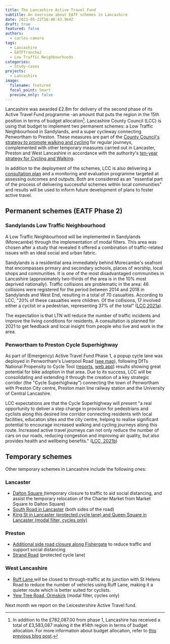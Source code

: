 ```yaml
---
title: The Lancashire Active Travel Fund
subtitle: An overview about EATF schemes in Lancashire
date: 2021-05-22T16:48:43.964Z
draft: true
featured: false
authors:
  - carlos-camara
tags:
  - Lancashire
  - EATFTranche2
  - Low Traffic Neighbourhoods
categories:
  - Study-cases
projects:
  - Lancashire
image:
  filename: featured
  focal_point: Smart
  preview_only: false
---
```

Lancashire was awarded £2.8m for delivery of the second phase of its Active Travel Fund programme -an amount that puts the region in the 15th position in terms of budget allocation[^1]. Lancashire County Council (LCC) is using that budget to implement two permanent schemes: a Low Traffic Neighbourhood in Sandylands, and a super cycleway connecting Penwortham to Preston. These measures are part of the [County Council's strategy to promote walking and cycling](https://www.lancashire.gov.uk/roads-parking-and-travel/active-travel) for regular journeys, complemented with other temporary measures carried out in Lancaster, Preston and West Lancashire in accordance with the authority's [ten-year strategy for Cycling and Walking](https://www.lancashire.gov.uk/media/917305/6469-cycling-and-walking-strategy.pdf).

In addition to the deployment of the schemes, LCC is also delivering a [consultation plan](https://www.lancashire.gov.uk/media/921153/active-travel-fund-consultation-plan.docx) and a monitoring and evaluation programme targeted at assessing outcomes and outputs. Both are considered as an "essential part of the process of delivering successful schemes within local communities" and results will be used to inform future development of plans to foster active travel.

## Permanent schemes (EATF Phase 2)

### Sandylands Low Traffic Neighbourhood

A Low Traffic Neighbourhood will be implemented in Sandylands (Morecambe) through the implementation of modal filters. This area was chosen after a study that revealed it offered a combination of traffic-related issues with an ideal social and urban fabric.

Sandylands is a residential area immediately behind Morecambe's seafront that encompasses primary and secondary schools, places of worship, local shops and communities. It is one of the most disadvantaged communities in Lancashire (approximately two-thirds of the area is in the 10% most deprived nationally). Traffic collisions are problematic in the area: 46 collisions were registered for the period between 2014 and 2018 in Sandylands and West End, resulting in a total of 70 casualties. According to LCC, "20% of these casualties were children. Of the collisions, 17 involved either a cyclist or a pedestrian, representing 37% of the total" ([LCC 2021a](https://www.lancashire.gov.uk/media/920993/scheme-2-sandylands-ltn-scheme-narrative.pdf)). 

The expectation is that LTN will reduce the number of traffic incidents and improve the living conditions for residents. A consultation is planned for 2021 to get feedback and local insight from people who live and work in the area.

### Penwortham to Preston Cycle Superhighway

As part of (Emergency) Active Travel Fund Phase 1, a popup cycle lane was deployed in Penwortham's Liverpool Road ([see map](https://www.lancashire.gov.uk/media/919626/ventbrook-tm-liverpool-road-penwortham.pdf)), following DfTs National Propensity to Cycle Tool ([reports](https://www.gov.uk/government/publications/national-propensity-to-cycle-first-phase-development-study), [web app](https://www.pct.bike)) results showing great potential for bike adoption in that area. Due to its success, LCC will be consolidating and extending it through the creation of a key strategic corridor (the "Cycle Superhighway") connecting the town of Penwortham with Preston City centre, Preston main line railway station and the University of Central Lancashire.

LCC expectations are that the Cycle Superhighway will present "a real opportunity to deliver a step change in provision for pedestrians and cyclists along this desired line corridor connecting residents with local facilities, education sites and the city centre, helping to realise significant potential to encourage increased walking and cycling journeys along this route. Increased active travel journeys can not only reduce the number of cars on our roads, reducing congestion and improving air quality, but also provides health and wellbeing benefits." ([LCC, 2021b](https://www.lancashire.gov.uk/media/920991/scheme-1-penwortham-to-preston-cycle-superhighway-scheme-narrative.pdf))

## Temporary schemes

Other temporary schemes in Lancashire include the following ones:

### Lancaster

* [Dalton Square ](http://www.lancashire.gov.uk/roads-parking-and-travel/active-travel-schemes/dalton-square/ "Dalton Square")(temporary closure to traffic to aid social distancing, and assist the temporary relocation of the Charter Market from Market Square to Dalton Square)
* [South Road in Lancaster](http://www.lancashire.gov.uk/roads-parking-and-travel/active-travel-schemes/south-rd-lancaster/ "South Rd, Lancaster") (both sides of the road)
* [King St in Lancaster (protected cycle lane) and Queen Square in Lancaster (modal filter, cycles only)](http://www.lancashire.gov.uk/roads-parking-and-travel/active-travel-schemes/king-street-queen-street/ "King Street & Queen Street")

### Preston

* [Additional side road closure along Fishergate](http://www.lancashire.gov.uk/roads-parking-and-travel/active-travel-schemes/fishergate/ "Fishergate") to reduce traffic and support social distancing
* [Strand Road](http://www.lancashire.gov.uk/roads-parking-and-travel/active-travel-schemes/strand-road/ "strand road") (protected cycle lane)

### West Lancashire

* [Ruff Lane ](http://www.lancashire.gov.uk/roads-parking-and-travel/active-travel-schemes/ruff-lane-ormskirk/ "Ruff Lane Ormskirk")will be closed to through-traffic at its junction with St Helens Road to reduce the number of vehicles using Ruff Lane, making it a quieter route which is better suited for cyclists.
* [Yew Tree Road, Ormskirk](http://www.lancashire.gov.uk/roads-parking-and-travel/active-travel-schemes/ormskirk-yew-tree-rd/ "Ormskirk Yew Tree Rd") (modal filter, cycles only)



Next month we report on the Leicestershire Active Travel fund.

[^1]: In addition to the £782,087.00 from phase 1, Lancashire has received a total of  £3,583,087 making it the #14th region in terms of budget allocation. For more information about budget allocation, refer to [this previous blog post](/post/2020-11-13-visualizing-emergency-active-travel-funds-allocations/).